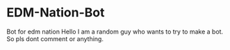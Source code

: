 # EDM-Nation-Bot
Bot for edm nation
Hello I am a random guy who wants to try to make a bot.
So pls dont comment or anything.
